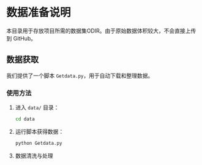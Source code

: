 # 数据准备说明

本目录用于存放项目所需的数据集ODIR。由于原始数据体积较大，不会直接上传到 GitHub。

## 数据获取

我们提供了一个脚本 `Getdata.py`，用于自动下载和整理数据。

### 使用方法

1. 进入 `data/` 目录：
   ```bash
   cd data
2. 运行脚本获得数据：
    ```bash
   python Getdata.py

3. 数据清洗与处理
    


